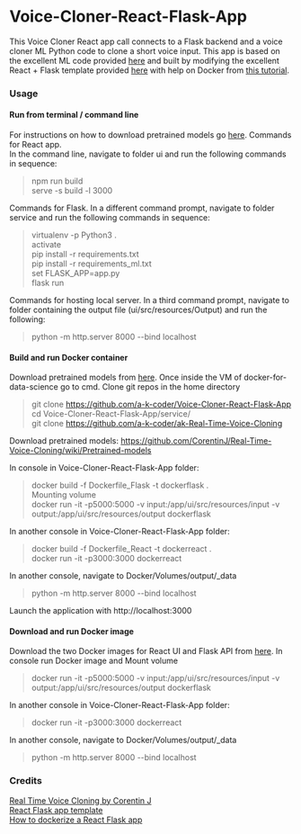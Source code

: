 # Voice-Cloner-React-Flask-App
This Voice Cloner React app call connects to a Flask backend and a voice cloner ML Python code to clone a short voice input. This app is based on the excellent ML code provided [here](https://github.com/CorentinJ/Real-Time-Voice-Cloning) and built by modifying the excellent React + Flask template provided [here](https://github.com/kb22/ML-React-App-Template) with help on Docker from [this tutorial](https://blog.miguelgrinberg.com/post/how-to-dockerize-a-react-flask-project).



### Usage

#### Run from terminal / command line
For instructions on how to download pretrained models go [here](https://github.com/CorentinJ/Real-Time-Voice-Cloning/wiki/Pretrained-models).
Commands for React app. <br>
In the command line, navigate to folder ui and run the following commands in sequence: <br>
> npm run build <br>
> serve -s build -l 3000 <br>

Commands for Flask. In a different command prompt, navigate to folder service and run the following commands in sequence: <br>
> virtualenv -p Python3 . <br>
> activate <br>
> pip install -r requirements.txt <br>
> pip install -r requirements_ml.txt <br>
> set FLASK_APP=app.py <br>
> flask run <br>

Commands for hosting local server. In a third command prompt, navigate to folder containing the output file (ui/src/resources/Output) and run the following: <br>
> python -m http.server 8000 --bind localhost

#### Build and run Docker container
Download pretrained models from [here](https://github.com/CorentinJ/Real-Time-Voice-Cloning/wiki/Pretrained-models).
Once inside the VM of docker-for-data-science go to cmd. Clone git repos in the home directory
> git clone https://github.com/a-k-coder/Voice-Cloner-React-Flask-App <br>
> cd Voice-Cloner-React-Flask-App/service/ <br>
> git clone https://github.com/a-k-coder/ak-Real-Time-Voice-Cloning <br>

Download pretrained models: https://github.com/CorentinJ/Real-Time-Voice-Cloning/wiki/Pretrained-models

In console in Voice-Cloner-React-Flask-App folder: <br>
> docker build -f Dockerfile_Flask -t dockerflask . <br>
Mounting volume <br>
> docker run -it -p5000:5000 -v input:/app/ui/src/resources/input -v output:/app/ui/src/resources/output dockerflask <br>

In another console in Voice-Cloner-React-Flask-App folder: <br>
> docker build -f Dockerfile_React -t dockerreact . <br>
> docker run -it -p3000:3000 dockerreact

In another console, navigate to Docker/Volumes/output/\_data
> python -m http.server 8000 --bind localhost

Launch the application with http://localhost:3000


#### Download and run Docker image
Download the two Docker images for React UI and Flask API from [here](https://hub.docker.com/repository/docker/akcoder/voicecloner).
In console run Docker image and Mount volume <br>
> docker run -it -p5000:5000 -v input:/app/ui/src/resources/input -v output:/app/ui/src/resources/output dockerflask <br>

In another console in Voice-Cloner-React-Flask-App folder: <br>
> docker run -it -p3000:3000 dockerreact

In another console, navigate to Docker/Volumes/output/\_data
> python -m http.server 8000 --bind localhost

### Credits
[Real Time Voice Cloning by Corentin J](https://github.com/CorentinJ/Real-Time-Voice-Cloning) <br>
[React Flask app template](https://github.com/kb22/ML-React-App-Template) <br>
[How to dockerize a React Flask app](https://blog.miguelgrinberg.com/post/how-to-dockerize-a-react-flask-project)

